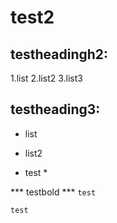 # test2
## testheadingh2:
1.list
2.list2
3.list3
## testheading3:
* list
* list2

* test *

*** testbold ***
`` test ``
``` 
test
```
